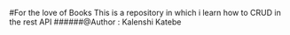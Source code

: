 #For the love of Books
This is a repository in which i learn how to CRUD in the rest API
######@Author : Kalenshi Katebe
